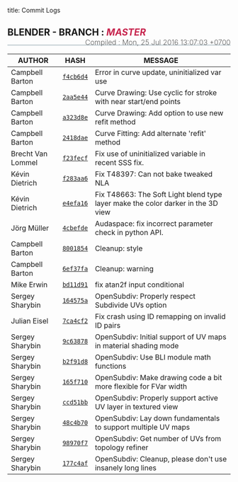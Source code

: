 title: Commit Logs

<h2 style="border-bottom: 3px solid #cfd8dc; padding-bottom:15px;">
  <i class="bf-blender"></i> BLENDER - BRANCH :
  <i style="text-transform:uppercase;color:#c7254e">master</i>
  <span style="font-size:16px;font-weight:200;float:right;"> Compiled :
    <time class="timeago" datetime="Mon, 25 Jul 2016 13:07:03 +0700">Mon, 25 Jul 2016 13:07:03 +0700</time>
  </span>
</h2>

AUTHOR | HASH | MESSAGE
--- | --- | ---
Campbell Barton | [`f4cb6d4`](https://developer.blender.org/rBf4cb6d4) | Error in curve update, uninitialized var use
Campbell Barton | [`2aa5e44`](https://developer.blender.org/rB2aa5e44) | Curve Drawing: Use cyclic for stroke with near start/end points
Campbell Barton | [`a323d8e`](https://developer.blender.org/rBa323d8e) | Curve Drawing: Add option to use new refit method
Campbell Barton | [`2418dae`](https://developer.blender.org/rB2418dae) | Curve Fitting: Add alternate 'refit' method
Brecht Van Lommel | [`f23fecf`](https://developer.blender.org/rBf23fecf) | Fix use of uninitialized variable in recent SSS fix.
Kévin Dietrich | [`f283aa6`](https://developer.blender.org/rBf283aa6) | Fix T48397: Can not bake tweaked NLA
Kévin Dietrich | [`e4efa16`](https://developer.blender.org/rBe4efa16) | Fix T48663: The Soft Light blend type layer make the color darker in the 3D view
Jörg Müller | [`4cbefde`](https://developer.blender.org/rB4cbefde) | Audaspace: fix incorrect parameter check in python API.
Campbell Barton | [`8001854`](https://developer.blender.org/rB8001854) | Cleanup: style
Campbell Barton | [`6ef37fa`](https://developer.blender.org/rB6ef37fa) | Cleanup: warning
Mike Erwin | [`bd11d91`](https://developer.blender.org/rBbd11d91) | fix atan2f input conditional
Sergey Sharybin | [`164575a`](https://developer.blender.org/rB164575a) | OpenSubdiv: Properly respect Subdivide UVs option
Julian Eisel | [`7ca4cf2`](https://developer.blender.org/rB7ca4cf2) | Fix crash using ID remapping on invalid ID pairs
Sergey Sharybin | [`9c63878`](https://developer.blender.org/rB9c63878) | OpenSubdiv: Initial support of UV maps in material shading mode
Sergey Sharybin | [`b2f91d8`](https://developer.blender.org/rBb2f91d8) | OpenSubdiv: Use BLI module math functions
Sergey Sharybin | [`165f710`](https://developer.blender.org/rB165f710) | OpenSubdiv: Make drawing code a bit more flexible for FVar width
Sergey Sharybin | [`ccd51bb`](https://developer.blender.org/rBccd51bb) | OpenSubdiv: Properly support active UV layer in textured view
Sergey Sharybin | [`48c4b70`](https://developer.blender.org/rB48c4b70) | OpenSubdiv: Lay down fundamentals to support multiple UV maps
Sergey Sharybin | [`98970f7`](https://developer.blender.org/rB98970f7) | OpenSubdiv: Get number of UVs from topology refiner
Sergey Sharybin | [`177c4af`](https://developer.blender.org/rB177c4af) | OpenSubdiv: Cleanup, please don't use insanely long lines